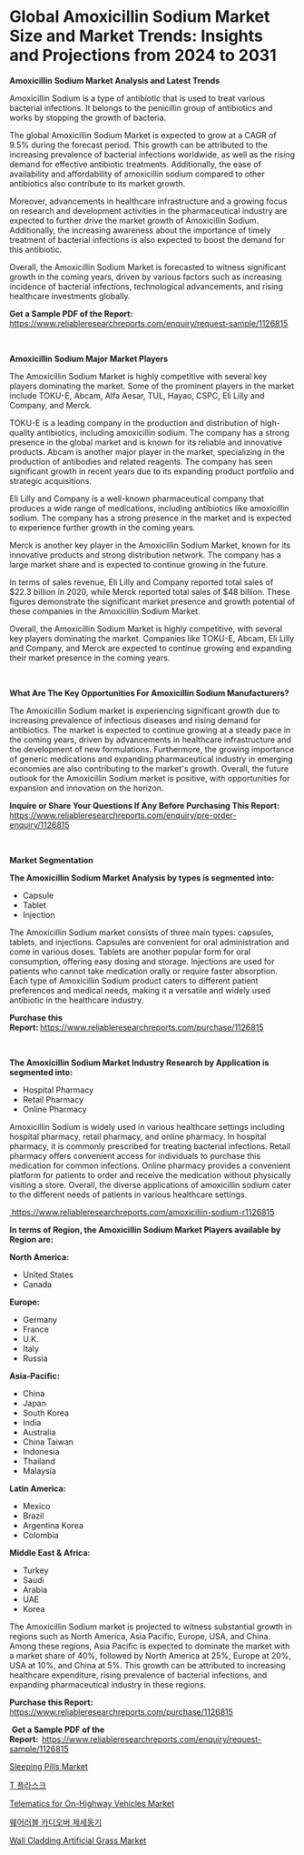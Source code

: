 <p><h1>Global Amoxicillin Sodium Market Size and Market Trends: Insights and Projections from 2024 to 2031</h1></p><p><strong>Amoxicillin Sodium Market Analysis and Latest Trends</strong></p>
<p><p>Amoxicillin Sodium is a type of antibiotic that is used to treat various bacterial infections. It belongs to the penicillin group of antibiotics and works by stopping the growth of bacteria.</p><p>The global Amoxicillin Sodium Market is expected to grow at a CAGR of 9.5% during the forecast period. This growth can be attributed to the increasing prevalence of bacterial infections worldwide, as well as the rising demand for effective antibiotic treatments. Additionally, the ease of availability and affordability of amoxicillin sodium compared to other antibiotics also contribute to its market growth.</p><p>Moreover, advancements in healthcare infrastructure and a growing focus on research and development activities in the pharmaceutical industry are expected to further drive the market growth of Amoxicillin Sodium. Additionally, the increasing awareness about the importance of timely treatment of bacterial infections is also expected to boost the demand for this antibiotic.</p><p>Overall, the Amoxicillin Sodium Market is forecasted to witness significant growth in the coming years, driven by various factors such as increasing incidence of bacterial infections, technological advancements, and rising healthcare investments globally.</p></p>
<p><strong>Get a Sample PDF of the Report:&nbsp;</strong> <a href="https://www.reliableresearchreports.com/enquiry/request-sample/1126815">https://www.reliableresearchreports.com/enquiry/request-sample/1126815</a></p>
<p>&nbsp;</p>
<p><strong>Amoxicillin Sodium Major Market Players</strong></p>
<p><p>The Amoxicillin Sodium Market is highly competitive with several key players dominating the market. Some of the prominent players in the market include TOKU-E, Abcam, Alfa Aesar, TUL, Hayao, CSPC, Eli Lilly and Company, and Merck.</p><p>TOKU-E is a leading company in the production and distribution of high-quality antibiotics, including amoxicillin sodium. The company has a strong presence in the global market and is known for its reliable and innovative products. Abcam is another major player in the market, specializing in the production of antibodies and related reagents. The company has seen significant growth in recent years due to its expanding product portfolio and strategic acquisitions.</p><p>Eli Lilly and Company is a well-known pharmaceutical company that produces a wide range of medications, including antibiotics like amoxicillin sodium. The company has a strong presence in the market and is expected to experience further growth in the coming years.</p><p>Merck is another key player in the Amoxicillin Sodium Market, known for its innovative products and strong distribution network. The company has a large market share and is expected to continue growing in the future.</p><p>In terms of sales revenue, Eli Lilly and Company reported total sales of $22.3 billion in 2020, while Merck reported total sales of $48 billion. These figures demonstrate the significant market presence and growth potential of these companies in the Amoxicillin Sodium Market.</p><p>Overall, the Amoxicillin Sodium Market is highly competitive, with several key players dominating the market. Companies like TOKU-E, Abcam, Eli Lilly and Company, and Merck are expected to continue growing and expanding their market presence in the coming years.</p></p>
<p>&nbsp;</p>
<p><strong>What Are The Key Opportunities For Amoxicillin Sodium Manufacturers?</strong></p>
<p><p>The Amoxicillin Sodium market is experiencing significant growth due to increasing prevalence of infectious diseases and rising demand for antibiotics. The market is expected to continue growing at a steady pace in the coming years, driven by advancements in healthcare infrastructure and the development of new formulations. Furthermore, the growing importance of generic medications and expanding pharmaceutical industry in emerging economies are also contributing to the market's growth. Overall, the future outlook for the Amoxicillin Sodium market is positive, with opportunities for expansion and innovation on the horizon.</p></p>
<p><strong>Inquire or Share Your Questions If Any Before Purchasing This Report:</strong> <a href="https://www.reliableresearchreports.com/enquiry/pre-order-enquiry/1126815">https://www.reliableresearchreports.com/enquiry/pre-order-enquiry/1126815</a></p>
<p>&nbsp;</p>
<p><strong>Market Segmentation</strong></p>
<p><strong>The Amoxicillin Sodium Market Analysis by types is segmented into:</strong></p>
<p><ul><li>Capsule</li><li>Tablet</li><li>Injection</li></ul></p>
<p><p>The Amoxicillin Sodium market consists of three main types: capsules, tablets, and injections. Capsules are convenient for oral administration and come in various doses. Tablets are another popular form for oral consumption, offering easy dosing and storage. Injections are used for patients who cannot take medication orally or require faster absorption. Each type of Amoxicillin Sodium product caters to different patient preferences and medical needs, making it a versatile and widely used antibiotic in the healthcare industry.</p></p>
<p><strong>Purchase this Report:&nbsp;</strong><a href="https://www.reliableresearchreports.com/purchase/1126815">https://www.reliableresearchreports.com/purchase/1126815</a></p>
<p>&nbsp;</p>
<p><strong>The Amoxicillin Sodium Market Industry Research by Application is segmented into:</strong></p>
<p><ul><li>Hospital Pharmacy</li><li>Retail Pharmacy</li><li>Online Pharmacy</li></ul></p>
<p><p>Amoxicillin Sodium is widely used in various healthcare settings including hospital pharmacy, retail pharmacy, and online pharmacy. In hospital pharmacy, it is commonly prescribed for treating bacterial infections. Retail pharmacy offers convenient access for individuals to purchase this medication for common infections. Online pharmacy provides a convenient platform for patients to order and receive the medication without physically visiting a store. Overall, the diverse applications of amoxicillin sodium cater to the different needs of patients in various healthcare settings.</p></p>
<p><a href="https://www.reliableresearchreports.com/amoxicillin-sodium-r1126815">&nbsp;https://www.reliableresearchreports.com/amoxicillin-sodium-r1126815</a></p>
<p><strong>In terms of Region, the Amoxicillin Sodium Market Players available by Region are:</strong></p>
<p>
    <p> <strong> North America: </strong>
        <ul>
            <li>United States</li>
            <li>Canada</li>
        </ul>
        </p> 
    <p> <strong> Europe: </strong>
        <ul>
            <li>Germany</li>
            <li>France</li>
            <li>U.K.</li>
            <li>Italy</li>
            <li>Russia</li>
        </ul>
        </p> 
    <p> <strong> Asia-Pacific: </strong>
        <ul>
            <li>China</li>
            <li>Japan</li>
            <li>South Korea</li>
            <li>India</li>
            <li>Australia</li>
            <li>China Taiwan</li>
            <li>Indonesia</li>
            <li>Thailand</li>
            <li>Malaysia</li>
        </ul>
        </p> 
    <p> <strong> Latin America: </strong>
        <ul>
            <li>Mexico</li>
            <li>Brazil</li>
            <li>Argentina Korea</li>
            <li>Colombia</li>
        </ul>
        </p> 
    <p> <strong> Middle East & Africa: </strong>
        <ul>
            <li>Turkey</li>
            <li>Saudi</li>
            <li>Arabia</li>
            <li>UAE</li>
            <li>Korea</li>
        </ul>
    </p>
    </p>
<p><p>The Amoxicillin Sodium market is projected to witness substantial growth in regions such as North America, Asia Pacific, Europe, USA, and China. Among these regions, Asia Pacific is expected to dominate the market with a market share of 40%, followed by North America at 25%, Europe at 20%, USA at 10%, and China at 5%. This growth can be attributed to increasing healthcare expenditure, rising prevalence of bacterial infections, and expanding pharmaceutical industry in these regions.</p></p>
<p><strong>Purchase this Report: </strong><a href="https://www.reliableresearchreports.com/purchase/1126815">https://www.reliableresearchreports.com/purchase/1126815</a></p>
<p>&nbsp;<strong>Get a Sample PDF of the Report:&nbsp;&nbsp;</strong><a href="https://www.reliableresearchreports.com/enquiry/request-sample/1126815">https://www.reliableresearchreports.com/enquiry/request-sample/1126815</a></p>
<p><strong></strong></p>
<p><p><a href="https://github.com/JameTravis/Market-Research-Report-List-5/blob/main/sleeping-pills-market.md">Sleeping Pills Market</a></p><p><a href="https://github.com/laholand/Market-Research-Report-List-3/blob/main/521185556292.md">T 플라스크</a></p><p><a href="https://medium.com/@caseywiza1946/telematics-for-on-highway-vehicles-market-research-report-its-history-and-forecast-2024-to-2031-5cc9a4dd24b9">Telematics for On-Highway Vehicles Market</a></p><p><a href="https://medium.com/@beaublock13/%ED%83%9C%EC%96%91%EC%A0%84%EC%A7%80-%EA%B8%B0%EC%88%A0%EC%9D%98-%ED%96%A5%EC%83%81%EC%9C%BC%EB%A1%9C-%ED%83%9C%EC%96%91-%EC%A0%84%EC%A7%80%EB%B0%9C%EC%A0%84-%ED%9A%A8%EC%9C%A8%EC%9D%84-%ED%96%A5%EC%83%81%EC%8B%9C%ED%82%A4%EB%8A%94-%EC%97%B0%EA%B5%AC%EA%B0%80-%ED%99%9C%EB%B0%9C%ED%9E%88-%EC%9D%B4%EB%A3%A8%EC%96%B4%EC%A7%80%EA%B3%A0-%EC%9E%88%EB%8A%94-%EA%B0%80%EC%9A%B4%EB%8D%B0-%EC%84%B1%EC%A0%81%EC%9C%BC%EB%A1%9C-%EA%B1%B0%EC%9D%98-24%EC%8B%9C%EA%B0%84-%EC%9D%B4%EC%83%81-%EB%B6%80%EC%B0%A9-%EB%B0%8F-%EC%82%AC%EC%9A%A9%ED%95%A0-%EC%88%98-%EC%9E%88%EC%96%B4%EC%95%BC-%ED%95%98%EB%8A%94-%EC%9B%A8%EC%96%B4%EB%9F%AC%EB%B8%94-%EC%B9%B4%EB%A5%B4%EB%94%94%EC%98%A4%EB%B2%84%ED%84%B0-5f14ea694446">웨어러블 카디오버 제세동기</a></p><p><a href="https://issuu.com/reportprime-2/docs/wall-cladding-artificial-grass-market-size-2030.pp">Wall Cladding Artificial Grass Market</a></p></p>